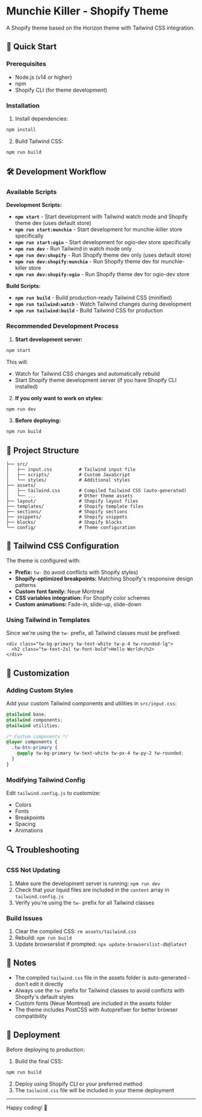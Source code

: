 # Munchie Killer - Shopify Theme

A Shopify theme based on the Horizon theme with Tailwind CSS integration.

## 🚀 Quick Start

### Prerequisites
- Node.js (v14 or higher)
- npm
- Shopify CLI (for theme development)

### Installation

1. Install dependencies:
```bash
npm install
```

2. Build Tailwind CSS:
```bash
npm run build
```

## 🛠️ Development Workflow

### Available Scripts

**Development Scripts:**
- **`npm start`** - Start development with Tailwind watch mode and Shopify theme dev (uses default store)
- **`npm run start:munchie`** - Start development for munchie-killer store specifically
- **`npm run start:ogio`** - Start development for ogio-dev store specifically
- **`npm run dev`** - Run Tailwind in watch mode only
- **`npm run dev:shopify`** - Run Shopify theme dev only (uses default store)
- **`npm run dev:shopify:munchie`** - Run Shopify theme dev for munchie-killer store
- **`npm run dev:shopify:ogio`** - Run Shopify theme dev for ogio-dev store

**Build Scripts:**
- **`npm run build`** - Build production-ready Tailwind CSS (minified)
- **`npm run tailwind:watch`** - Watch Tailwind changes during development
- **`npm run tailwind:build`** - Build Tailwind CSS for production

### Recommended Development Process

1. **Start development server:**
```bash
npm start
```
This will:
- Watch for Tailwind CSS changes and automatically rebuild
- Start Shopify theme development server (if you have Shopify CLI installed)

2. **If you only want to work on styles:**
```bash
npm run dev
```

3. **Before deploying:**
```bash
npm run build
```

## 📁 Project Structure

```
├── src/
│   ├── input.css          # Tailwind input file
│   ├── scripts/           # Custom JavaScript
│   └── styles/            # Additional styles
├── assets/
│   ├── tailwind.css       # Compiled Tailwind CSS (auto-generated)
│   └── ...                # Other theme assets
├── layout/                # Shopify layout files
├── templates/             # Shopify template files
├── sections/              # Shopify sections
├── snippets/              # Shopify snippets
├── blocks/                # Shopify blocks
└── config/                # Theme configuration
```

## 🎨 Tailwind CSS Configuration

The theme is configured with:
- **Prefix:** `tw-` (to avoid conflicts with Shopify styles)
- **Shopify-optimized breakpoints:** Matching Shopify's responsive design patterns
- **Custom font family:** Neue Montreal
- **CSS variables integration:** For Shopify color schemes
- **Custom animations:** Fade-in, slide-up, slide-down

### Using Tailwind in Templates

Since we're using the `tw-` prefix, all Tailwind classes must be prefixed:

```liquid
<div class="tw-bg-primary tw-text-white tw-p-4 tw-rounded-lg">
  <h2 class="tw-text-2xl tw-font-bold">Hello World</h2>
</div>
```

## 🔧 Customization

### Adding Custom Styles
Add your custom Tailwind components and utilities in `src/input.css`:

```css
@tailwind base;
@tailwind components;
@tailwind utilities;

/* Custom components */
@layer components {
  .tw-btn-primary {
    @apply tw-bg-primary tw-text-white tw-px-4 tw-py-2 tw-rounded;
  }
}
```

### Modifying Tailwind Config
Edit `tailwind.config.js` to customize:
- Colors
- Fonts
- Breakpoints
- Spacing
- Animations

## 🔍 Troubleshooting

### CSS Not Updating
1. Make sure the development server is running: `npm run dev`
2. Check that your liquid files are included in the `content` array in `tailwind.config.js`
3. Verify you're using the `tw-` prefix for all Tailwind classes

### Build Issues
1. Clear the compiled CSS: `rm assets/tailwind.css`
2. Rebuild: `npm run build`
3. Update browserslist if prompted: `npx update-browserslist-db@latest`

## 📝 Notes

- The compiled `tailwind.css` file in the assets folder is auto-generated - don't edit it directly
- Always use the `tw-` prefix for Tailwind classes to avoid conflicts with Shopify's default styles
- Custom fonts (Neue Montreal) are included in the assets folder
- The theme includes PostCSS with Autoprefixer for better browser compatibility

## 🚀 Deployment

Before deploying to production:

1. Build the final CSS:
```bash
npm run build
```

2. Deploy using Shopify CLI or your preferred method
3. The `tailwind.css` file will be included in your theme deployment

---

Happy coding! 🎉
